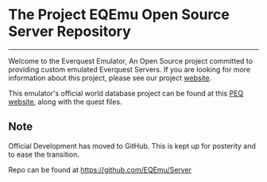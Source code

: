 # The Project EQEmu Open Source Server Repository #

---


Welcome to the Everquest Emulator, An Open Source project committed to providing custom emulated Everquest Servers. If you are looking for more information about this project, please see our project [website](http://www.eqemulator.net/).

This emulator's official world database project can be found at this [PEQ website](http://www.peqtgc.com/), along with the quest files.


## Note ##
Official Development has moved to GitHub. This is kept up for posterity and to ease the  transition.

Repo can be found at https://github.com/EQEmu/Server